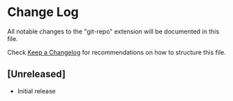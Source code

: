 # Change Log

All notable changes to the "git-repo" extension will be documented in this file.

Check [Keep a Changelog](http://keepachangelog.com/) for recommendations on how to structure this file.

## [Unreleased]

- Initial release